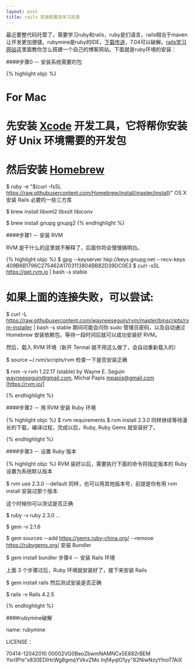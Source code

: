 ```yaml
---
layout: post
title: rails 安装配置及学习资源
---
```


最近要整代码托管了，需要学习ruby和rails，ruby是们语言，rails相当于maven让开发更加便捷。rubymine是ruby的IDE，[下载传送](http://confluence.jetbrains.com/display/RUBYDEV/Previous+RubyMine+Releases)，7.04可以破解。[rails学习网站](http://guides.ruby-china.org/getting_started.html)这里面教你怎么搭建一个自己的博客网站。下面就是ruby环境的安装：


####步骤0 － 安装系统需要的包

{% highlight objc %}
# For Mac 
# 先安装 [Xcode](http://developer.apple.com/xcode/) 开发工具，它将帮你安装好 Unix 环境需要的开发包
# 然后安装 [Homebrew](http://brew.sh)
$ ruby -e "$(curl -fsSL https://raw.githubusercontent.com/Homebrew/install/master/install)"
OS X 安装 Rails 必要的一些三方库

$ brew install libxml2 libxslt libiconv

$ brew install gnupg gnupg2
{% endhighlight %}

####步骤1 － 安装 RVM

RVM 是干什么的这里就不解释了，后面你将会慢慢搞明白。

{% highlight objc %}
$ gpg --keyserver hkp://keys.gnupg.net --recv-keys 409B6B1796C275462A1703113804BB82D39DC0E3
$ curl -sSL https://get.rvm.io | bash -s stable
# 如果上面的连接失败，可以尝试: 
$ curl -L https://raw.githubusercontent.com/wayneeseguin/rvm/master/binscripts/rvm-installer | bash -s stable
期间可能会问你 sudo 管理员密码，以及自动通过 Homebrew 安装依赖包，等待一段时间后就可以成功安装好 RVM。

然后，载入 RVM 环境（新开 Termal 就不用这么做了，会自动重新载入的）

$ source ~/.rvm/scripts/rvm
检查一下是否安装正确

$ rvm -v
rvm 1.22.17 (stable) by Wayne E. Seguin <wayneeseguin@gmail.com>, Michal Papis <mpapis@gmail.com> [https://rvm.io/]

{% endhighlight %}

####步骤2 － 用 RVM 安装 Ruby 环境

{% highlight objc %}
$ rvm requirements
$ rvm install 2.3.0
同样继续等待漫长的下载，编译过程，完成以后，Ruby, Ruby Gems 就安装好了。

{% endhighlight %}

####步骤3 － 设置 Ruby 版本

{% highlight objc %}
RVM 装好以后，需要执行下面的命令将指定版本的 Ruby 设置为系统默认版本

$ rvm use 2.3.0 --default
同样，也可以用其他版本号，前提是你有用 rvm install 安装过那个版本

这个时候你可以测试是否正确

$ ruby -v
ruby 2.3.0 ...

$ gem -v
2.1.6

$ gem sources --add https://gems.ruby-china.org/ --remove https://rubygems.org/
安装 Bundler

$ gem install bundler
步骤4 － 安装 Rails 环境

上面 3 个步骤过后，Ruby 环境就安装好了，接下来安装 Rails

$ gem install rails
然后测试安装是否正确

$ rails -v
Rails 4.2.5

{% endhighlight %}

####rubymine破解
 
name: rubymine

LICENSE：

70414-12042010 
00002VG0BeoZbwmNAMNCx5E882rBEM 
Ysn1P!e"s830EDlHcWg8gmqYVkvZMo 
Injf4yqlO1yy"82NiwNzyYInoT7AiX

